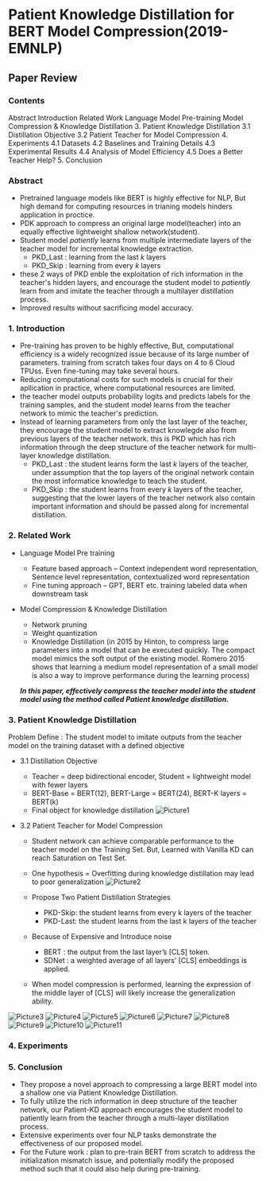 # Patient Knowledge Distillation for BERT Model Compression(2019-EMNLP)
## Paper Review

### **Contents**

Abstract
Introduction
Related Work
Language Model Pre-training
Model Compression & Knowledge Distillation
3. Patient Knowledge Distillation
3.1 Distillation Objective
3.2 Patient Teacher for Model Compression
4. Experiments
4.1 Datasets
4.2 Baselines and Training Details
4.3 Experimental Results
4.4 Analysis of Model Efficiency
4.5 Does a Better Teacher Help?
5. Conclusion




### **Abstract**
 * Pretrained language models like BERT is highly effective for NLP, But high demand for computing resources in trianing models hinders application in proctice.
 * PDK approach to compress an original large model(teacher) into an equally effective lightweight shallow network(student).
 * Student model *patiently* learns from multiple intermediate layers of the teacher model for incremental knowledge extraction.
   - PKD_Last : learning from the last *k* layers
   - PKD_Skip : learning from every *k* layers
* these 2 ways of PKD enble the exploitation of rich information in the teacher's hidden layers, and encourage the student model to *patiently* learn from and imitate the teacher through a multilayer distillation process.
* Improved results without sacrificing model accuracy.

### **1. Introduction**
  *  Pre-training has proven to be highly effective, But, computational efficiency is a widely recognized issue because of its large number of parameters. training from scratch takes four days on 4 to 6 Cloud TPUss. Even fine-tuning may take several hours.
  * Reducing computational costs for such models is crucial for their apllication in practice, where computational resources are limited.
  * the teacher model outputs probability logits and predicts labels for the training samples, and the student model learns from the teacher network to mimic the teacher's prediction.
  * Instead of learning parameters from only the last layer of the teacher, they encourage the student model to extract knowlegde also from previous layers of the teacher network. this is PKD which has rich information through the deep structure of the teacher network for multi-layer knowledge distillation.
    - PKD_Last : the student learns form the last *k* layers of the teacher, under assumption that the top layers of the original network contain the most informatice knowledge to teach the student.
    - PKD_Skip : the student learns from every *k* layers of the teacher, suggesting that the lower layers of the teacher network also contain important information and should be passed along for incremental distillation.
    
### **2. Related Work**
   * Language Model Pre training
      - Feature based approach – Context independent word representation, Sentence level representation, contextualized word           representation
      - Fine tuning approach – GPT, BERT etc. training labeled data when downstream task 
   * Model Compression & Knowledge Distillation
      - Network pruning 
      - Weight quantization 
      - Knowledge Distillation (in 2015 by Hinton, to compress large parameters into a model that can be executed quickly. The compact model mimics the soft output of the existing model. Romero 2015 shows that learning a medium model representation of a small model is also a way to improve performance during the learning process)
      
      ***In this paper, effectively compress the teacher model into the student model using the method called Patient knowledge distillation.***
      
### **3. Patient Knowledge Distillation**
Problem Define : The student model to imitate outputs from the teacher model on the training dataset with a defined objective
   * 3.1 Distillation Objective
      - Teacher = deep bidirectional encoder, Student = lightweight model with fewer layers
      - BERT-Base = BERT(12), BERT-Large = BERT(24), BERT-K layers = BERT(k)
      - Final object for knowledge distillation 
![Picture1](https://user-images.githubusercontent.com/65929463/84465351-be4b0d80-acb1-11ea-9271-a5db165d8823.jpg)

   * 3.2 Patient Teacher for Model Compression
      - Student network can achieve comparable performance to the teacher model on the Training Set. But, Learned with Vanilla KD can reach Saturation on Test Set. 
      - One hypothesis = Overfitting during knowledge distillation may lead to poor generalization
![Picture2](https://user-images.githubusercontent.com/65929463/84465359-c1de9480-acb1-11ea-9ba1-727289fa70a4.jpg)

      - Propose Two Patient Distillation Strategies
         - PKD-Skip: the student learns from every k layers of the teacher
         - PKD-Last: the student learns from the last k layers of the teacher
      - Because of Expensive and Introduce noise
         - BERT : the output from the last layer’s [CLS] token.
         - SDNet : a weighted average of all layers’ [CLS] embeddings is applied.
      - When model compression is performed, learning the expression of the middle layer of [CLS] will likely increase the generalization ability.

![Picture3](https://user-images.githubusercontent.com/65929463/84465372-c86d0c00-acb1-11ea-9dda-1b7c3a14672b.jpg)
![Picture4](https://user-images.githubusercontent.com/65929463/84465374-ca36cf80-acb1-11ea-9696-3a68a9afc0e6.jpg)
![Picture5](https://user-images.githubusercontent.com/65929463/84465381-ce62ed00-acb1-11ea-8e14-689c35ef1fff.jpg)
![Picture6](https://user-images.githubusercontent.com/65929463/84465385-d0c54700-acb1-11ea-9c96-44297b506a63.jpg)
![Picture7](https://user-images.githubusercontent.com/65929463/84465390-d3c03780-acb1-11ea-87c9-dd8d3af36f5a.jpg)
![Picture8](https://user-images.githubusercontent.com/65929463/84465393-d589fb00-acb1-11ea-941d-e7129a009e39.jpg)
![Picture9](https://user-images.githubusercontent.com/65929463/84465397-d884eb80-acb1-11ea-8049-6a2ee8890cb9.jpg)
![Picture10](https://user-images.githubusercontent.com/65929463/84465404-da4eaf00-acb1-11ea-9833-542587054040.jpg)
![Picture11](https://user-images.githubusercontent.com/65929463/84465407-dd499f80-acb1-11ea-8b3c-720b73a82a44.jpg)


### **4. Experiments**
### **5. Conclusion** 
   * They propose a novel approach to compressing a large BERT model into a shallow one via Patient Knowledge Distillation.
   * To fully utilize the rich information in deep structure of the teacher network, our Patient-KD approach encourages the student model to patiently learn from the teacher through a multi-layer distillation process.
   * Extensive experiments over four NLP tasks demonstrate the effectiveness of our proposed model.
   * For the Future work : plan to pre-train BERT from scratch to address the initialization mismatch issue, and potentially modify the proposed method such that it could also help during pre-training.
